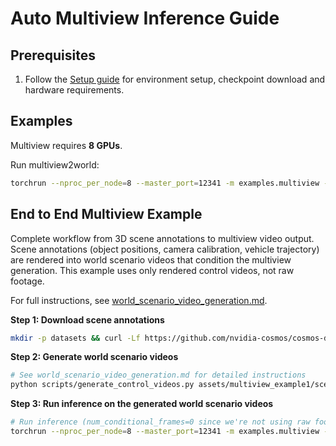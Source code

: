 # Auto Multiview Inference Guide

## Prerequisites

1. Follow the [Setup guide](setup.md) for environment setup, checkpoint download and hardware requirements.

## Examples
Multiview requires **8 GPUs**.

Run multiview2world:

```bash
torchrun --nproc_per_node=8 --master_port=12341 -m examples.multiview -i assets/multiview_example/multiview_spec.json -o outputs/multiview/
```

## End to End Multiview Example

Complete workflow from 3D scene annotations to multiview video output. Scene annotations (object positions, camera calibration, vehicle trajectory) are rendered into world scenario videos that condition the multiview generation. This example uses only rendered control videos, not raw footage.

For full instructions, see [world_scenario_video_generation.md](world_scenario_video_generation.md).

**Step 1: Download scene annotations**
```bash
mkdir -p datasets && curl -Lf https://github.com/nvidia-cosmos/cosmos-dependencies/releases/download/assets/3d_scene_metadata.zip -o temp.zip && unzip temp.zip -d datasets && rm temp.zip
```

**Step 2: Generate world scenario videos**
```bash
# See world_scenario_video_generation.md for detailed instructions
python scripts/generate_control_videos.py assets/multiview_example1/scene_annotations outputs/multiview_example1_world_scenario_videos
```

**Step 3: Run inference on the generated world scenario videos**
```bash
# Run inference (num_conditional_frames=0 since we're not using raw footage)
torchrun --nproc_per_node=8 --master_port=12341 -m examples.multiview -i assets/multiview_example1/multiview_spec.json -o outputs/multiview_e2w/
```
